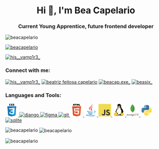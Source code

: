 <h1 align="center">Hi 👋, I'm Bea Capelario</h1>
<h3 align="center">Current Young Apprentice, future frontend developer</h3>

<p align="left"> <img src="https://komarev.com/ghpvc/?username=beacapelario&label=Profile%20views&color=0e75b6&style=flat" alt="beacapelario" /> </p>

<p align="left"> <a href="https://github.com/ryo-ma/github-profile-trophy"><img src="https://github-profile-trophy.vercel.app/?username=beacapelario" alt="beacapelario" /></a> </p>

<p align="left"> <a href="https://twitter.com/his__vamp1r3_" target="blank"><img src="https://img.shields.io/twitter/follow/his__vamp1r3_?logo=twitter&style=for-the-badge" alt="his__vamp1r3_" /></a> </p>

<h3 align="left">Connect with me:</h3>
<p align="left">
<a href="https://twitter.com/his__vamp1r3_" target="blank"><img align="center" src="https://raw.githubusercontent.com/rahuldkjain/github-profile-readme-generator/master/src/images/icons/Social/twitter.svg" alt="his__vamp1r3_" height="30" width="40" /></a>
<a href="https://linkedin.com/in/beatriz feitosa capelario" target="blank"><img align="center" src="https://raw.githubusercontent.com/rahuldkjain/github-profile-readme-generator/master/src/images/icons/Social/linked-in-alt.svg" alt="beatriz feitosa capelario" height="30" width="40" /></a>
<a href="https://instagram.com/beacap.exe_" target="blank"><img align="center" src="https://raw.githubusercontent.com/rahuldkjain/github-profile-readme-generator/master/src/images/icons/Social/instagram.svg" alt="beacap.exe_" height="30" width="40" /></a>
<a href="https://discord.gg/beasix_" target="blank"><img align="center" src="https://raw.githubusercontent.com/rahuldkjain/github-profile-readme-generator/master/src/images/icons/Social/discord.svg" alt="beasix_" height="30" width="40" /></a>
</p>

<h3 align="left">Languages and Tools:</h3>
<p align="left"> <a href="https://www.w3schools.com/css/" target="_blank" rel="noreferrer"> <img src="https://raw.githubusercontent.com/devicons/devicon/master/icons/css3/css3-original-wordmark.svg" alt="css3" width="40" height="40"/> </a> <a href="https://www.djangoproject.com/" target="_blank" rel="noreferrer"> <img src="https://cdn.worldvectorlogo.com/logos/django.svg" alt="django" width="40" height="40"/> </a> <a href="https://www.figma.com/" target="_blank" rel="noreferrer"> <img src="https://www.vectorlogo.zone/logos/figma/figma-icon.svg" alt="figma" width="40" height="40"/> </a> <a href="https://git-scm.com/" target="_blank" rel="noreferrer"> <img src="https://www.vectorlogo.zone/logos/git-scm/git-scm-icon.svg" alt="git" width="40" height="40"/> </a> <a href="https://www.w3.org/html/" target="_blank" rel="noreferrer"> <img src="https://raw.githubusercontent.com/devicons/devicon/master/icons/html5/html5-original-wordmark.svg" alt="html5" width="40" height="40"/> </a> <a href="https://www.java.com" target="_blank" rel="noreferrer"> <img src="https://raw.githubusercontent.com/devicons/devicon/master/icons/java/java-original.svg" alt="java" width="40" height="40"/> </a> <a href="https://developer.mozilla.org/en-US/docs/Web/JavaScript" target="_blank" rel="noreferrer"> <img src="https://raw.githubusercontent.com/devicons/devicon/master/icons/javascript/javascript-original.svg" alt="javascript" width="40" height="40"/> </a> <a href="https://www.linux.org/" target="_blank" rel="noreferrer"> <img src="https://raw.githubusercontent.com/devicons/devicon/master/icons/linux/linux-original.svg" alt="linux" width="40" height="40"/> </a> <a href="https://www.mongodb.com/" target="_blank" rel="noreferrer"> <img src="https://raw.githubusercontent.com/devicons/devicon/master/icons/mongodb/mongodb-original-wordmark.svg" alt="mongodb" width="40" height="40"/> </a> <a href="https://www.python.org" target="_blank" rel="noreferrer"> <img src="https://raw.githubusercontent.com/devicons/devicon/master/icons/python/python-original.svg" alt="python" width="40" height="40"/> </a> <a href="https://www.sqlite.org/" target="_blank" rel="noreferrer"> <img src="https://www.vectorlogo.zone/logos/sqlite/sqlite-icon.svg" alt="sqlite" width="40" height="40"/> </a> </p>

<p><img align="left" src="https://github-readme-stats.vercel.app/api/top-langs?username=beacapelario&show_icons=true&locale=en&layout=compact" alt="beacapelario" /></p>

<p>&nbsp;<img align="center" src="https://github-readme-stats.vercel.app/api?username=beacapelario&show_icons=true&locale=en" alt="beacapelario" /></p>

<p><img align="center" src="https://github-readme-streak-stats.herokuapp.com/?user=beacapelario&" alt="beacapelario" /></p>
